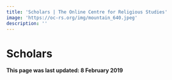 ```yaml
---
title: 'Scholars | The Online Centre for Religious Studies'
image: 'https://oc-rs.org/img/mountain_640.jpeg'
description: ''
---
```

# Scholars

**This page was last updated: 8 February 2019**